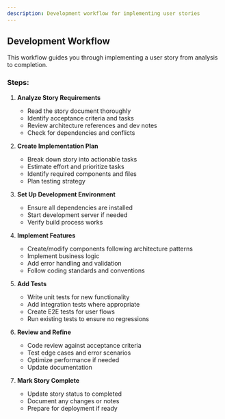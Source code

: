 ```yaml
---
description: Development workflow for implementing user stories
---
```


## Development Workflow

This workflow guides you through implementing a user story from analysis to completion.

### Steps:

1. **Analyze Story Requirements**
   - Read the story document thoroughly
   - Identify acceptance criteria and tasks
   - Review architecture references and dev notes
   - Check for dependencies and conflicts

2. **Create Implementation Plan**
   - Break down story into actionable tasks
   - Estimate effort and prioritize tasks
   - Identify required components and files
   - Plan testing strategy

3. **Set Up Development Environment**
   - Ensure all dependencies are installed
   - Start development server if needed
   - Verify build process works

4. **Implement Features**
   - Create/modify components following architecture patterns
   - Implement business logic
   - Add error handling and validation
   - Follow coding standards and conventions

5. **Add Tests**
   - Write unit tests for new functionality
   - Add integration tests where appropriate
   - Create E2E tests for user flows
   - Run existing tests to ensure no regressions

6. **Review and Refine**
   - Code review against acceptance criteria
   - Test edge cases and error scenarios
   - Optimize performance if needed
   - Update documentation

7. **Mark Story Complete**
   - Update story status to completed
   - Document any changes or notes
   - Prepare for deployment if ready
